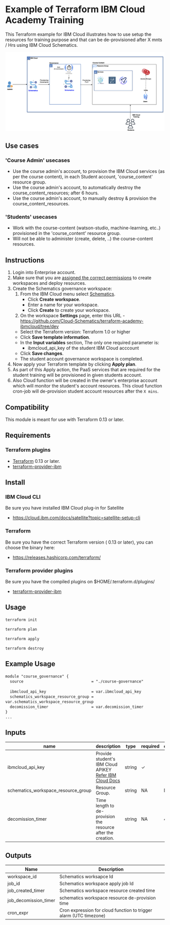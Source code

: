 # Example of Terraform IBM Cloud Academy Training

This Terraform example for IBM Cloud illustrates how to use setup the resources for training purpose and that can be de-provisioned after X mnts / Hrs using IBM Cloud Schematics.

![plot](./images/schematics_governance.png?raw=true])

## Use cases

### 'Course Admin' usecases
* Use the course admin's account, to provision the IBM Cloud services (as per the course content), in each Student account, 'course_content' resource group.
* Use the course admin's account, to automatically destroy the course_content_resources; after 6 hours.
* Use the course admin's account, to manually destroy & provision the course_content_resources.

### 'Students' usecases
* Work with the course-content (watson-studio, machine-learning, etc..) provisioned in the 'course_content' resource group.
* Will not be able to administer (create, delete, ..) the course-content resources.

## Instructions

1. Login into Enterprise account. 
2. Make sure that you are [assigned the correct permissions](https://cloud.ibm.com/docs/schematics?topic=schematics-access) to create workspaces and deploy resources.
3. Create the Schematics governance workspace:
    1. From the IBM Cloud menu select [Schematics](https://cloud.ibm.com/schematics/overview).
       - Click **Create workspace**.   
       - Enter a name for your workspace.   
       - Click **Create** to create your workspace.
    2. On the workspace **Settings** page, enter this URL - https://github.com/Cloud-Schematics/terraform-academy-ibmcloud/tree/dev
     - Select the Terraform version: Terraform 1.0 or higher
     - Click **Save template information**.
     - In the **Input variables** section,  The only one required parameter is:
         - ibmcloud_api_key of the student IBM Cloud acccount
      - Click **Save changes**.
      - The student account governance workspace is completed.
4.  Now apply your Terraform template by clicking **Apply plan**.
5.  As part of this Apply action, the PaaS services that are required for the student training will be provisioned in given students account.
6.  Also Cloud function will be created in the owner's enterprise account which will monitor the student's account resources. This cloud function cron-job will de-provision student account resources after the `X mins`.

## Compatibility

This module is meant for use with Terraform 0.13 or later.

## Requirements

### Terraform plugins

- [Terraform](https://www.terraform.io/downloads.html) 0.13 or later.
- [terraform-provider-ibm](https://github.com/IBM-Cloud/terraform-provider-ibm)

## Install

### IBM Cloud CLI

Be sure you have installed IBM Cloud plug-in for Satellite
- https://cloud.ibm.com/docs/satellite?topic=satellite-setup-cli

### Terraform

Be sure you have the correct Terraform version ( 0.13 or later), you can choose the binary here:
- https://releases.hashicorp.com/terraform/

### Terraform provider plugins

Be sure you have the compiled plugins on $HOME/.terraform.d/plugins/

- [terraform-provider-ibm](https://github.com/IBM-Cloud/terraform-provider-ibm)

## Usage

```
terraform init
```
```
terraform plan
```
```
terraform apply
```
```
terraform destroy
```

## Example Usage

``` hcl
module "course_governance" {
  source                              = "./course-governance"
  
  ibmcloud_api_key                    = var.ibmcloud_api_key
  schematics_workspace_resource_group = var.schematics_workspace_resource_group
  decomission_timer                   = var.decomission_timer
}
...
```

## Inputs

| name | description | type | required | default | sensitive |
| ------------------------- | ---------------------------------------------------------------------------------------------------------------------------------- | -------------- | ---------- | ------------------------------------ | ---- |
|  ibmcloud_api_key | Provide student's IBM Cloud APIKEY [Refer IBM Cloud Docs](https://cloud.ibm.com/docs/account?topic=account-userapikey&interface=ui)  |  string |  ✓   |       | ---- |
|  schematics_workspace_resource_group | Resource Group. | string  |  NA |     Default         | ---- |
|  decomission_timer | Time length to de-provision the resource after the creation. | string  |  NA |   4m   | ---- |


## Outputs

|  **Name**                  | **Description**                                    |
|  --------------------------| ---------------------------------------------------|
|  workspace_id              | Schematics worksapce Id                            |
|  job_id                    | Schematics workspace apply job Id                  |
|  job_created_timer         | Schematics workspace resource created time         |
|  job_decomission_timer     | schematics workspace resource de-provision time    |
|  cron_expr                 | Cron expression for cloud function to trigger alarm (UTC timezone) |
